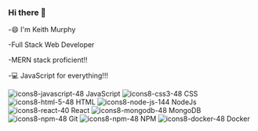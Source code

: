 ### Hi there 👋

-😄 I'm Keith Murphy

-Full Stack Web Developer 

-MERN stack proficient!!

-💻 JavaScript for everything!!!


![icons8-javascript-48](https://user-images.githubusercontent.com/85463607/152628742-c9f86790-b238-4b3b-989c-f7f3f9edfd79.png) JavaScript
![icons8-css3-48](https://user-images.githubusercontent.com/85463607/152628903-5eaec91e-c63b-4dd1-8126-54f67184edb4.png) CSS
![icons8-html-5-48](https://user-images.githubusercontent.com/85463607/152628914-273d6702-1421-4535-865e-d0167ebee4a0.png) HTML
![icons8-node-js-144](https://user-images.githubusercontent.com/85463607/152628958-aa31983c-a6b0-446d-9137-c5a743665c9c.png) NodeJs
![icons8-react-40](https://user-images.githubusercontent.com/85463607/152628967-e13c73e0-99da-49ec-a233-772395d01546.png) React
![icons8-mongodb-48](https://user-images.githubusercontent.com/85463607/152628971-51b0e4e7-7915-473d-a09f-91e521cee05d.png) MongoDB
![icons8-npm-48](https://user-images.githubusercontent.com/85463607/152628984-24642ac0-b6f5-4fcb-a965-9ce4ad62bf60.png) Git
![icons8-npm-48](https://user-images.githubusercontent.com/85463607/152628991-82f57504-d114-4ce7-a92e-81720db5e800.png) NPM
![icons8-docker-48](https://user-images.githubusercontent.com/85463607/152628996-8e718645-128a-424b-84bb-fee6e1e65811.png) Docker




